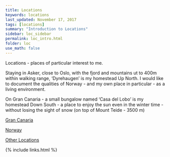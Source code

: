 ```yaml
---
title: Locations
keywords: locations
last_updated: November 17, 2017
tags: [locations]
summary: "Introduction to Locations"
sidebar: loc_sidebar
permalink: loc_intro.html
folder: loc
use_math: false
---
```


Locations - places of particular interest to me.

Staying in Asker, close to Oslo, with the fjord and mountains ut to 400m within walking range, ‘Dyrehaugen’ is my homestead Up North. I would like to document the qualities of Norway - and my own place in particular - as a living environment.

On Gran Canaria - a small bungalow named ‘Casa del Lobo’ is my homestead Down South - a place to enjoy the sun even in the winter time - without losing the sight of snow (on top of Mount Teide - 3500 m)

[Gran Canaria](/loc_canaria.html)

[Norway](/loc_norway.html)

[Other Locations](/loc_other.html)



{% include links.html %}

